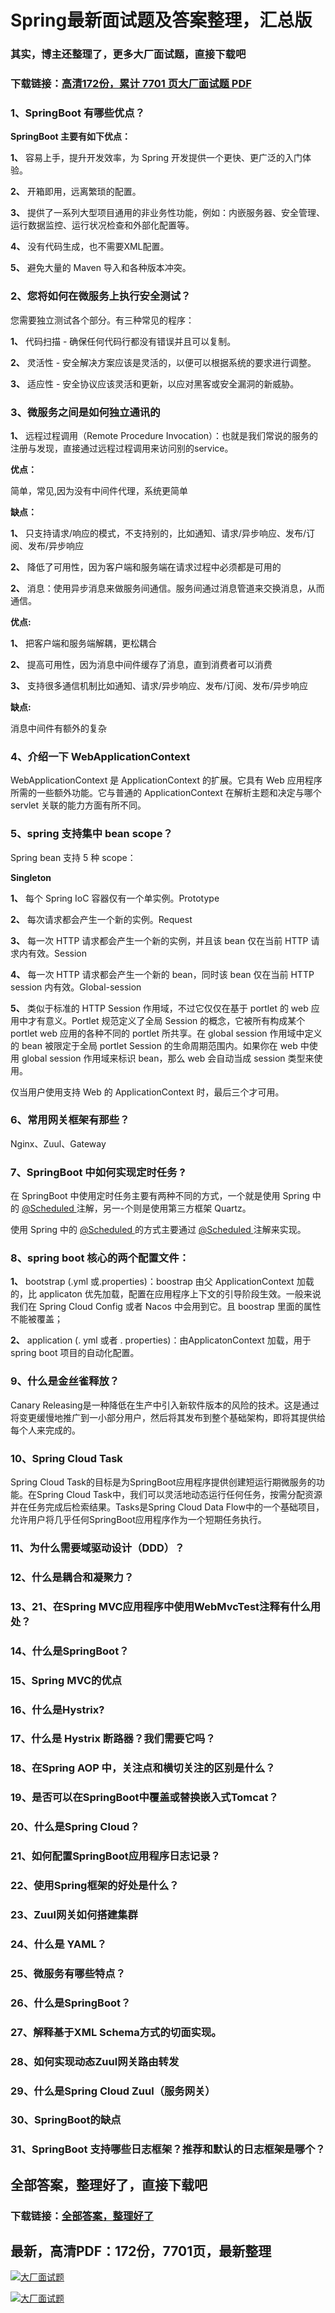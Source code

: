# Spring最新面试题及答案整理，汇总版

### 其实，博主还整理了，更多大厂面试题，直接下载吧

### 下载链接：[高清172份，累计 7701 页大厂面试题  PDF](https://github.com/souyunku/DevBooks/blob/master/docs/index.md)



### 1、SpringBoot 有哪些优点？

**SpringBoot 主要有如下优点：**

**1、** 容易上手，提升开发效率，为 Spring 开发提供一个更快、更广泛的入门体验。

**2、** 开箱即用，远离繁琐的配置。

**3、** 提供了一系列大型项目通用的非业务性功能，例如：内嵌服务器、安全管理、运行数据监控、运行状况检查和外部化配置等。

**4、** 没有代码生成，也不需要XML配置。

**5、** 避免大量的 Maven 导入和各种版本冲突。


### 2、您将如何在微服务上执行安全测试？

您需要独立测试各个部分。有三种常见的程序：

**1、** 代码扫描 - 确保任何代码行都没有错误并且可以复制。

**2、** 灵活性 - 安全解决方案应该是灵活的，以便可以根据系统的要求进行调整。

**3、** 适应性 - 安全协议应该灵活和更新，以应对黑客或安全漏洞的新威胁。


### 3、微服务之间是如何独立通讯的

**1、** 远程过程调用（Remote Procedure Invocation）：也就是我们常说的服务的注册与发现，直接通过远程过程调用来访问别的service。

**优点：**

简单，常见,因为没有中间件代理，系统更简单

**缺点：**

**1、** 只支持请求/响应的模式，不支持别的，比如通知、请求/异步响应、发布/订阅、发布/异步响应

**2、** 降低了可用性，因为客户端和服务端在请求过程中必须都是可用的

**2、** 消息：使用异步消息来做服务间通信。服务间通过消息管道来交换消息，从而通信。

**优点:**

**1、** 把客户端和服务端解耦，更松耦合

**2、** 提高可用性，因为消息中间件缓存了消息，直到消费者可以消费

**3、** 支持很多通信机制比如通知、请求/异步响应、发布/订阅、发布/异步响应

**缺点:**

消息中间件有额外的复杂


### 4、介绍一下 WebApplicationContext

WebApplicationContext 是 ApplicationContext 的扩展。它具有 Web 应用程序所需的一些额外功能。它与普通的 ApplicationContext 在解析主题和决定与哪个 servlet 关联的能力方面有所不同。



### 5、spring 支持集中 bean scope？

Spring bean 支持 5 种 scope：

**Singleton**

**1、** 每个 Spring IoC 容器仅有一个单实例。Prototype

**2、** 每次请求都会产生一个新的实例。Request

**3、** 每一次 HTTP 请求都会产生一个新的实例，并且该 bean 仅在当前 HTTP 请求内有效。Session

**4、** 每一次 HTTP 请求都会产生一个新的 bean，同时该 bean 仅在当前 HTTP session 内有效。Global-session

**5、** 类似于标准的 HTTP Session 作用域，不过它仅仅在基于 portlet 的 web 应用中才有意义。Portlet 规范定义了全局 Session 的概念，它被所有构成某个 portlet web 应用的各种不同的 portlet 所共享。在 global session 作用域中定义的 bean 被限定于全局 portlet Session 的生命周期范围内。如果你在 web 中使用 global session 作用域来标识 bean，那么 web 会自动当成 session 类型来使用。

仅当用户使用支持 Web 的 ApplicationContext 时，最后三个才可用。


### 6、常用网关框架有那些？

Nginx、Zuul、Gateway


### 7、SpringBoot 中如何实现定时任务 ?

在 SpringBoot 中使用定时任务主要有两种不同的方式，一个就是使用 Spring 中的 [@Scheduled ](/Scheduled ) 注解，另一-个则是使用第三方框架 Quartz。

使用 Spring 中的 [@Scheduled ](/Scheduled ) 的方式主要通过 [@Scheduled ](/Scheduled ) 注解来实现。


### 8、spring boot 核心的两个配置文件：

**1、** bootstrap (.yml 或.properties)：boostrap 由父 ApplicationContext 加载的，比 applicaton 优先加载，配置在应用程序上下文的引导阶段生效。一般来说我们在 Spring Cloud Config 或者 Nacos 中会用到它。且 boostrap 里面的属性不能被覆盖；

**2、** application (. yml 或者 . properties)：由ApplicatonContext 加载，用于 spring boot 项目的自动化配置。


### 9、什么是金丝雀释放？

Canary Releasing是一种降低在生产中引入新软件版本的风险的技术。这是通过将变更缓慢地推广到一小部分用户，然后将其发布到整个基础架构，即将其提供给每个人来完成的。


### 10、Spring Cloud Task

Spring Cloud Task的目标是为SpringBoot应用程序提供创建短运行期微服务的功能。在Spring Cloud Task中，我们可以灵活地动态运行任何任务，按需分配资源并在任务完成后检索结果。Tasks是Spring Cloud Data Flow中的一个基础项目，允许用户将几乎任何SpringBoot应用程序作为一个短期任务执行。


### 11、为什么需要域驱动设计（DDD）？
### 12、什么是耦合和凝聚力？
### 13、21、在Spring MVC应用程序中使用WebMvcTest注释有什么用处？
### 14、什么是SpringBoot？
### 15、Spring MVC的优点
### 16、什么是Hystrix?
### 17、什么是 Hystrix 断路器？我们需要它吗？
### 18、在Spring AOP 中，关注点和横切关注的区别是什么？
### 19、是否可以在SpringBoot中覆盖或替换嵌入式Tomcat？
### 20、什么是Spring Cloud？
### 21、如何配置SpringBoot应用程序日志记录？
### 22、使用Spring框架的好处是什么？
### 23、Zuul网关如何搭建集群
### 24、什么是 YAML？
### 25、微服务有哪些特点？
### 26、什么是SpringBoot？
### 27、解释基于XML Schema方式的切面实现。
### 28、如何实现动态Zuul网关路由转发
### 29、什么是Spring Cloud Zuul（服务网关）
### 30、SpringBoot的缺点
### 31、SpringBoot 支持哪些日志框架？推荐和默认的日志框架是哪个？




## 全部答案，整理好了，直接下载吧

### 下载链接：[全部答案，整理好了](https://www.souyunku.com/wp-content/uploads/weixin/githup-weixin-2.png)




## 最新，高清PDF：172份，7701页，最新整理

[![大厂面试题](https://www.souyunku.com/wp-content/uploads/weixin/mst.png "架构师专栏")](https://www.souyunku.com/wp-content/uploads/weixin/githup-weixin.png "架构师专栏")

[![大厂面试题](https://www.souyunku.com/wp-content/uploads/weixin/githup-weixin.png "架构师专栏")](https://www.souyunku.com/wp-content/uploads/weixin/githup-weixin.png "架构师专栏")
